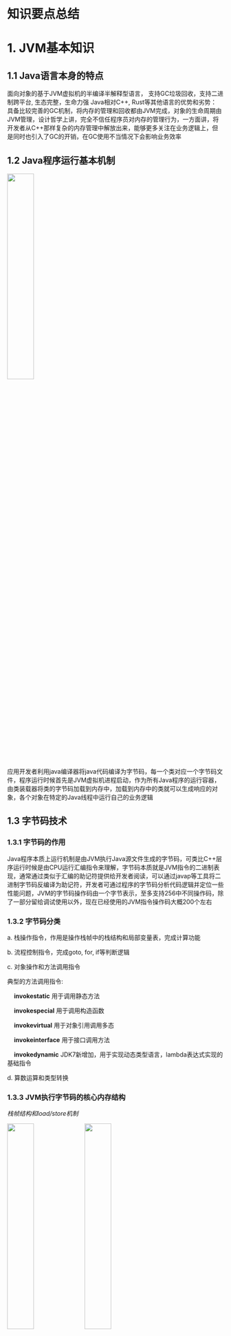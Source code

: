 # 知识要点总结
# 1. JVM基本知识
## 1.1 Java语言本身的特点
面向对象的基于JVM虚拟机的半编译半解释型语言， 支持GC垃圾回收，支持二进制跨平台, 生态完整，生命力强
Java相对C++, Rust等其他语言的优势和劣势：
具备比较完善的GC机制，将内存的管理和回收都由JVM完成，对象的生命周期由JVM管理，设计哲学上讲，完全不信任程序员对内存的管理行为，一方面讲，将开发者从C++那样复杂的内存管理中解放出来，能够更多关注在业务逻辑上，但是同时也引入了GC的开销，在GC使用不当情况下会影响业务效率

## 1.2 Java程序运行基本机制
<img src="https://github.com/xiaohaowudi/JAVA-000/blob/main/Week_01/images/Java%E7%A8%8B%E5%BA%8F%E8%BF%90%E8%A1%8C%E6%9C%BA%E5%88%B6.png" width="35%" height="35%" />


应用开发者利用java编译器将java代码编译为字节码，每一个类对应一个字节码文件，程序运行时候首先是JVM虚拟机进程启动，作为所有Java程序的运行容器，由类装载器将类的字节码加载到内存中，加载到内存中的类就可以生成响应的对象，各个对象在特定的Java线程中运行自己的业务逻辑

## 1.3 字节码技术
### 1.3.1 字节码的作用
Java程序本质上运行机制是由JVM执行Java源文件生成的字节码，可类比C++层序运行时候是由CPU运行汇编指令来理解，字节码本质就是JVM指令的二进制表现，通常通过类似于汇编的助记符提供给开发者阅读，可以通过javap等工具将二进制字节码反编译为助记符，开发者可通过程序的字节码分析代码逻辑并定位一些性能问题，JVM的字节码操作码由一个字节表示，至多支持256中不同操作码，除了一部分留给调试使用以外，现在已经使用的JVM指令操作码大概200个左右

### 1.3.2 字节码分类
a. 栈操作指令，作用是操作栈帧中的栈结构和局部变量表，完成计算功能

b. 流程控制指令，完成goto, for, if等判断逻辑

c. 对象操作和方法调用指令

典型的方法调用指令:

&nbsp;&nbsp;&nbsp;&nbsp;**invokestatic** 用于调用静态方法

&nbsp;&nbsp;&nbsp;&nbsp;**invokespecial** 用于调用构造函数

&nbsp;&nbsp;&nbsp;&nbsp;**invokevirtual** 用于对象引用调用多态

&nbsp;&nbsp;&nbsp;&nbsp;**invokeinterface** 用于接口调用方法

&nbsp;&nbsp;&nbsp;&nbsp;**invokedynamic** JDK7新增加，用于实现动态类型语言，lambda表达式实现的基础指令

d. 算数运算和类型转换

### 1.3.3 JVM执行字节码的核心内存结构

*栈帧结构和load/store机制*

<img src="https://github.com/xiaohaowudi/JAVA-000/blob/main/Week_01/images/load:store%E6%9C%BA%E5%88%B6.png" width="35%" height="35%" />
<img src="https://github.com/xiaohaowudi/JAVA-000/blob/main/Week_01/images/Java%E6%A0%88%E5%B8%A7%E7%BB%93%E6%9E%84.png" width="35%" height="35%" />


a. **栈结构** 栈结构是线程栈帧中一部分，类似于CPU中ALU的功能，用于缓存运算需要的参数，一般字节码运行时候基于栈的后入先出的机制读取参数，参数读取完之后进行弹栈，指令运行完后，如果有运行结果，将结果存储于栈顶，后面的指令从栈顶读取前面指令的运行结果，对于栈操作分为load和store两种，load类指令将局部变量表中的数值加载到栈顶，store类指令将栈顶数据弹栈并根据槽位号存储到局部变量表的对应位置

b. **局部变量表** 线程栈帧的组成部分，类似于CPU中通用寄存器的功能，用于保存临时变量，每一个槽位都绑定一个局部变量，本质是内存中的一个数组，指令运行时候数据会在栈和局部变量表之间以load/store方式进行交互


## 1.4 类加载器原理

### 1.4.1 Java类的声明周期
类加载器本质功能是通过一系列步骤将字节码文件加载到JVM内存中，供JVM使用，典型的类的生存周期有7个阶段：
<img src="https://github.com/xiaohaowudi/JAVA-000/blob/main/Week_01/images/Java%E7%B1%BB%E7%9A%84%E7%94%9F%E5%AD%98%E5%91%A8%E6%9C%9F.png" width="75%" height="75%" />
1. 加载 根据ClassPath等信息查找Class文件
2. 验证 验证字节码文件的格式和依赖
3. 准备 构造静态字段，方法表
4. 解析 将符号解析为真正的引用
5. 初始化 静态变量赋值，静态代码块执行
6. 使用 具体线程中对类进行使用
7. 卸载

### 1.4.2 类加载的场景和时机
1. 程序入口执行静态的main方法时候，会触发main函数所在的类的加载
2. 调用new创建类A对象时候，会触发加载类A
3. 调用类A的静态方法时候，会触发加载类A
4. 访问类A的静态数据字段时候，会触发加载类A
5. 子类被加载时候会先触发其父类的加载
6. 如果接口中实现了default方法，直接或者间接实现了该接口的类被加载时候会先触发该接口类的加载
7. 用反射API对类进行操作时候，会触发该类的加载
8. 初次调用MethodHandle时候，会触发该MethodHandle指向的方法所在的类的加载

### 1.4.3 类加载但是不初始化的场景
1. 子类引用了父类的静态字段，会触发父类的初始化，但是不会触发子类本身的初始化
2. 创建类A的对象数组(本质是构造引用数组), 类A会被加载，但是不会触发初始化
3. 对常量的引用不会触发该常量所在的类的初始化，因为常量本质是存放在常量池的，其数值在编译器已经确定，不依赖于其所在类的初始化
4. 通过类A.class方式引用A的Class对象，不会直接触发类A的初始化，除非用该Class对象实例化该类的对象或者访问了该类的静态字段或者方法
5. Class.forName加载指定类时候，如果initialize参数传递false，不会触发该类的初始化
6. 通过ClassLoader默认的loadClass方法加载类，不会触发类的初始化

### 1.4.4 类加载器的3种分类
1. **启动类加载器(BootstrapClassLoader)** 加载JVM依赖的最核心的系统类，例如rt.jar包中的类
2. **拓展类加载器(ExtClassLoader)** 加载拓展类路径下的类
3. **应用类加载器(AppClassLoader)** 加载应用开发者自己编写的类或者jar包

### 1.4.5 类加载器的运行原则
1. **双亲委托** 当前级别的类加载器加载类时候会先查看其上一级的类加载器有没有加载对应的类，如果已经加载了则直接使用

*类加载器的层级关系*

<img src="https://github.com/xiaohaowudi/JAVA-000/blob/main/Week_01/images/%E7%B1%BB%E5%8A%A0%E8%BD%BD%E5%99%A8%E7%9A%84%E5%B1%82%E7%BA%A7%E5%85%B3%E7%B3%BB.png" width="60%" height="60%" />


*类加载器具体实现类的继承关系*

<img src="https://github.com/xiaohaowudi/JAVA-000/blob/main/Week_01/images/%E7%B1%BB%E5%8A%A0%E8%BD%BD%E5%99%A8%E5%AE%9E%E7%8E%B0%E7%B1%BB%E7%9A%84%E7%BB%A7%E6%89%BF%E5%85%B3%E7%B3%BB.png" width="60%" height="60%" />


2. **负责依赖** 加载一个类时候，其依赖的所有类也必须被加载
3. **缓存加载** 对于同一个类加载器而言，其已经加载的类只会被加载一次，第二次会从缓存中读取直接使用

## 1.5 JMM内存模型
### 1.5.1 线程的内存模型

*JVM线程的内存模型*

<img src="https://github.com/xiaohaowudi/JAVA-000/blob/main/Week_01/images/JVM%20%E7%BA%BF%E7%A8%8B%E7%9A%84%E5%86%85%E5%AD%98%E7%BB%93%E6%9E%84.png" width="60%" height="60%" />


**线程中关于内存操作的原则：**
1. 每一个线程持有自己的栈帧，所有原生类型的局部变量都存储在每个线程自己的栈帧中，A线程的局部变量对于B线程不可见
2. JVM进程的堆空间对所有该JVM中的线程可见，所有线程创建的对象全部都保存在堆空间中，每一个线程都使用引用方式对堆中的对象进行访问，每一个线程对于堆中对象的引用变量也是互相独立的
3. 对象内部的字段不论是原生字段还是引用类型，均存储在堆中
4. 类的静态字段保存于堆中
5. 每个线程通过引用访问同一个对象的字段时候，会在线程自己的栈中先拷贝副本，如果有修改会在修改后回写到堆中，所以两个线程同时对一个对象进行的操作，各自有各自的缓存，互相对于对方的读写行为是不可见的

### 1.5.2 JVM进程总体内存模型
*JVM进程内存模型结构*

<img src="https://github.com/xiaohaowudi/JAVA-000/blob/main/Week_01/images/JVM%E5%A0%86%E5%86%85%E5%AD%98%E6%80%BB%E4%BD%93%E7%BB%93%E6%9E%84.png" width="60%" height="60%" />

JVM进程内存模型各组成部分：
1. **栈Stack** 用于给每个线程分配栈帧的内存空间
2. **堆Heap** 用于存放JVM进程中所有线程创建的对象，其中按照对象的生存周期状态分为新生代，老年代， 新分配的对象一般存活于Eden区，当Eden区满了，执行YnagGC时候，会将Eden中存活对象放到S区中当前活动的区域，另个S区始终保持为空，同样S区中非存活对象也会被清理掉，清理后，Eden区全部清空，S区会减少一些生命周期结束的对象，多一些内存碎片，也会多一些从Eden生存下来的对象，如果发生了S区放不下生存对象的情况下，所有生存下来对象会统一搬移到另外一个原来为空的S区去，消除内存碎片，然后两个S区倒换，交换身份；经过一定次数GC后一直生存的对象会从新生代搬移到老年代中去

3. **非堆Non-Heap** 包含CCS, CodeCache等部分, JDK8之后永久代改为Metaspace，位置移动到了非堆空间中，用于保存常量和方法的代码段等不变的信息

*JMV启动参数和对应内存区域之间的关系*

<img src="https://github.com/xiaohaowudi/JAVA-000/blob/main/Week_01/images/JMM%E9%85%8D%E7%BD%AE%E5%8F%82%E6%95%B0%E5%85%B3%E7%B3%BB.png" width="80%" height="80%" />

# 2. JVM中常用性能诊断工具
1. jps 常用jsp -lvm查看JVM进程的一些配置信息
2. jinfo 查看JVM进程参数信息
3. jstat -gc pid 定时打印GC的运行情况，可观察内存分区的容量，使用量，GC执行次数和时间
4. jstat -gcutil pid 以内存使用比例为单位定时打印GC运行情况
5. jmap -histo pid 打印JVM进程中类的实例数量以及内存占用情况
6. jmap -heap pid 打印堆空间分配比例和使用情况
7. jstack -l pid 打印JVM进程中每一个线程的调用栈和持有锁的情况
8. jcmd 比较综合的命令， 各种VM参数，线程参数GC状态等都可以打印
9. jconsole, jvisualvm, visualGV 一些图形化工具和插件，可以动态观察JVM的状态，并做一些性能分析

# 3. JVM中的GC
## 3.1 GC的一般性原理
### 3.1.1 GC基本流程
Java中内存管理是托管给JVM进行的，开发者不需要在申请完内存之后主动进行释放操作，因此JVM内部实现了一套管理内存，回收垃圾内存的机制，以保证系统中废弃的对象占用的内存能及时得到回收，保证整个系统是有空闲内存可以使用的

传统的一种比较朴素的内存管理方式是引用计数，系统记录每一个对象被外部引用的次数，对于引用计数为0的对象判定其为垃圾对象，对其占用的内存进行回收，但是无法解决复杂依赖关系中的循环引用问题；改进的方式是引用跟踪，从当前一些一定存活的根对象出发，遍历其可达的引用对象，将遍历到的对象标记为活跃，遍历不到的对象自然认为是垃圾对象，由于循环引用的一部分对象会性能一个外部无法达到的封闭连通分量，因此通过引用跟踪的方式，标记不到这些循环引用的对象，这些对象也就自然被认为是垃圾对象，巧妙解决了循环依赖的处理问题

现代的GC一般都采用的是标记跟踪方式，总体分为3个步骤：
1. **标记 Marking** 先标记出从根对象出发可达的对象
2. **清除 Sweeping** 将未标记到的对象删除
3. **压缩 Compack** 压缩内存碎片

### 3.1.2 Stop The World机制 
由于对象之间的引用关系是不断在变化的，因此为了准确标注出活动对象，需要将业务线程停止一段时间，保持对象间的引用关系不变，然后进行标注和清除工作，甚至是在压缩工作也完成之后，在恢复业务线程的运行 

### 3.1.3 分代回收思想
分代回收思想基于一个假设，大量的对象都是生存周期很短的对象，经过GC之后存活下来的对象在接下来的GC中存活下来的概率也比较高，所以可以将对象分为生命周期短的和生命周期长的，分别放在新生代和老年代，由于GC标记的是存活对象，对于新生代中的标记工作就会很快完成，因为新生代中存活的对象非常少，反之对于老年代的标注工作会比较耗时， 所以新生代的GC会比老年代频繁，在经过YongGC一定次数之后还生存的对象就会被放入老年代(默认JVM中该次数是15次)，现代的Java垃圾回收，对于新生代和老年代会采取不同的策略

### 3.1.4 可以作为引用跟踪的根对象
1. 当前正在执行的方法的局部变量和入参
2. 活动的线程对象
3. 所有类的静态字段
4. JNI引用

### 3.1.5 GC中的三种算法策略
1. 标记清除算法 将所有存活对象标记，然后把未标记的对象全部删除，会留下大量内存碎片
<img src="https://github.com/xiaohaowudi/JAVA-000/blob/main/Week_01/images/%E6%A0%87%E8%AE%B0%E6%B8%85%E9%99%A4%E7%AE%97%E6%B3%95.png" width="60%" height="60%" />

2. 标记复制算法 将所有存活对象标记，把存活对象全部复制到存活区，原来保存对象的区域全部清空成空闲对象(一般新生代采用此策略)
<img src="https://github.com/xiaohaowudi/JAVA-000/blob/main/Week_01/images/%E6%A0%87%E8%AE%B0%E5%A4%8D%E5%88%B6%E7%AE%97%E6%B3%95.png" width="60%" height="60%" />

3. 标记清除整理算法 将存活对象标记，把未标记对象全部删掉，然后再原区域做对象搬移，压缩内存碎片, 由于大量挪动对象，速度较慢(一般老年代采用此策略)
<img src="https://github.com/xiaohaowudi/JAVA-000/blob/main/Week_01/images/%E6%A0%87%E8%AE%B0%E6%95%B4%E7%90%86%E7%AE%97%E6%B3%95.png" width="60%" height="60%" />

## 3.2 JVM具体GC算法
### 3.2.1 串行GC
新生代采用标记复制策略处理，老年代采用标记清除整理算法处理，两个GC都是单线程，不能并行处理GC任务，进行GC时候必须进入STW状态，GC完成后所有业务线程再恢复执行，暂停时间长，只能在堆比较小的JVM进程上使用，早期的GC算法，现在基本不使用

### 3.2.2 ParNew GC
串行GC的改进版本，在串行GC基础上将单线程改进为多线程并行进行GC操作，依然需要所有业务线程进入STW状态，其他无改进，现代一般配合CMS使用

### 3.2.3 并行GC
新生代采用标记复制策略处理，老年代采用标记清除整理算法处理，需要应用线程STW，但是充分利用了多核资源，多线程并行进行GC操作，效率比较高，而且只有在GC发生时候才会有GC线程产生，在两次GC间隔时间内，JVM进程中没有gc线程，减少了系统消耗，JDK8默认启用的就是并行GC

### 3.2.4 MCS GC
新生代采用多线程并行标记复制策略处理，老年代采用并发标记清除策略

新生代的GC需要业务线程进入STW状态，然后进行GC工作

老年代的GC不停止工作线程，而是和业务线程并发执行，最后也不进行老年代的碎片压缩操作，而是使用free-list结构维护老年代可用的内存，整体目标是降低老年代GC中的卡顿，默认情况下，CMS GC使用并发线程数是CPU核心数都的1/4，对比并行GC而言，老年代GC停顿时间比较短，但回收效率相对低一些，老年代会遗留一些内存碎片

CMS GC的6个阶段：
1. **初始标记(Initial Mark)** 将根对象出发的第一个可达的对象标记出来
2. **并发标记(Concurrent Mark)** GC线程和业务线程并发执行，标记根对象出发的第一个对象的接下来的引用对象，不用暂停业务线程
3. **并发预清理(Concurrent Preclean)** GC线程和业务线程并发运行，将已经变化的引用关系标注为脏区域，不用暂停业务线程
4. **最终标记(Final Remark)** 业务线程进入STW状态，对前面标注的活动对象进行校正，修正前面的标注错误
5. **并发清除(Concurrent Sweep)** 将没有标注到的垃圾对象清除， 不需要暂停业务线程
6. **并发重置(Concurrent Reset)** 重置算法内部的状态，为下一次GC做准备

### 3.2.5 G1 GC
G1 GC 设计目标是让STW状态出现的时间长度和频次分布变为可控的，可以为G1 GC设置预期的性能指标，让G1 GC在运行期间不断调整GC的触发条件和每次的执行时间，以达到预期性能目标，是一种启发式的GC；堆区不再固定分为新生代和老年代，而是分割成一系列小的内存区域region, 每一个region的身份是动态的，可能在新生代，老年代，存货区等不同身份中变动

G1 GC对于回收内存的多少有一定容忍度，并不像并行GC或者CMS一样必须每次GC都把能回收的内存全部或回收掉，垃圾多的Region会优先回收，一般GC时候收集所有年轻代的region中的垃圾，但只回收一部分老年代中的垃圾，整个GC效率比较有弹性，功能上看是处于并行GC和CMS中间地带的一种GC

### 3.2.7 ZGC
JDK11 中新开发的GC，在JDK11中只支持Linux系统，适合在大堆场景下使用，GC最大停顿时间不超过10ms，总体上保证大量GC操作都可以并发和业务线程一起运行，大量减少了业务线程卡顿，但是GC频率比较高，总体吞吐量相比G1有所下降

### 3.2.8 各种GC的特性对比

<img src="https://github.com/xiaohaowudi/JAVA-000/blob/main/Week_01/images/GC%E7%89%B9%E6%80%A7%E5%AF%B9%E6%AF%94.png" width="60%" height="60%" />

### 3.2.7 新生代和老年代使用的GC策略组合
不同的GC算法有不同的特点，总体上讲一部分GC算法侧重于每一次GC都尽量把垃圾回收完，这样整个系统空闲资源会比较多，但是GC上会消耗较多时间，延迟相对会高一些，但是整个系统的吞吐量是比较大的，典型的就是并行GC；反之，一部分GC算法更侧重于减少每一次GC的实延，让业务线程尽量少暂停，典型的是CMS，这样的策略会让延迟降低，GC回收效率会相对低一些，不同的GC算法组合都是在延迟和吞吐量两个指标上进行权衡
常见的GC组合有如下几种：
1. 新生代使用Serial GC，老年代使用Serial Old GC 目标是实现单线程的低延迟回收
2. 新生代使用ParNew, 老年代使用CMS 目标是实现多线程的低延迟回收
3. 新生代使用Parallel Scavenge GC, 老年代使用Parallel SACvengeance Old GC, 目标是实现高吞吐量垃圾回收


### 小结
本周简单学习了JVM的字节码原理，类装载器原理和JVM内存模型，在读书时候曾经接触过这些知识，但是没有非常深入去学习，在老师讲解之后，自己动手写了几个实例程序用javap进行解析然后分析其字节码，其实Java字节码系统相对于硬件CPU的指令集系统已经简单了非常多，Java字节码指令集本身很精简，LOAD STORE机制以及局部变量表配合一个内部栈进行计算，跟CPU中通用寄存器组配合ALU做算数运算的原理如出一辙。JMM内存模型相对以前有了一些更新换代，但是本质设计思想还是没有大的变化，趁着训练营机会正好把这些年没怎么关注的Java这一块的更新内容学习一下，课程部分内容是自己盲区，不太了解，通过老师讲解和课后查阅资料已经进行了补习，后续还有很多内容需要跟随老师学习，希望后面能安排好时间，一直跟上进度。
